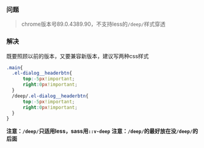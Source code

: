 ### 问题  

> chrome版本号89.0.4389.90，不支持less的`/deep/`样式穿透

### 解决  

既要照顾以前的版本，又要兼容新版本，建议写两种css样式 

```css
.main{
  .el-dialog__headerbtn{
      top:-5px!important;
      right:0px!important;
  }
  /deep/.el-dialog__headerbtn{
      top:-5px!important;
      right:0px!important;
  }
}
```

**注意：`/deep/`只适用less，sass用`::v-deep`**
**注意：`/deep/`的最好放在没`/deep/`的后面**  

